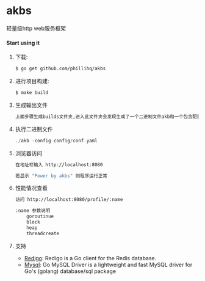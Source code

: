 # akbs

轻量级http web服务框架 


#### Start using it
1. 下载:
    ```sh
    $ go get github.com/phillihq/akbs
    ```

2. 进行项目构建:
    ```sh
    $ make build
    ```

3. 生成输出文件
    ```sh
    上面步骤生成builds文件夹,进入此文件夹会发现生成了一个二进制文件akb和一个包含配置文件的文件夹config
    ```

4. 执行二进制文件
    ```go
    ./akb -config config/conf.yaml
    ```
    
5. 浏览器访问
    ```sh
    在地址栏输入 http://localhost:8080
    
    若显示 "Power by akbs" 则程序运行正常
    ```
    
6. 性能情况查看
    ```sh
    访问 http://localhost:8080/profile/:name
    
    :name 参数说明
        goroutinue
        block
        heap
        threadcreate
    ```
    
7. 支持
    * [Redigo](https://github.com/braintree/manners): Redigo is a Go client for the Redis database.
    * [Mysql](github.com/go-sql-driver/mysql): Go MySQL Driver is a lightweight and fast MySQL driver for Go's (golang) database/sql package



